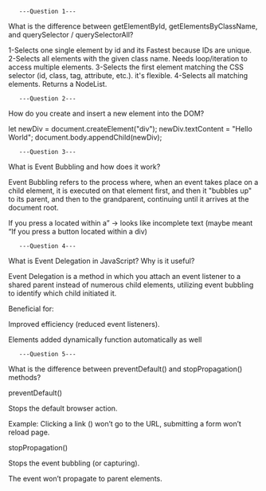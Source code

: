       ---Question 1---

What is the difference between getElementById, getElementsByClassName, and querySelector / querySelectorAll?

1-Selects one single element by id and its Fastest because IDs are unique.
2-Selects all elements with the given class name.
Needs loop/iteration to access multiple elements.
3-Selects the first element matching the CSS selector (id, class, tag, attribute, etc.). it's flexible.
4-Selects all matching elements. Returns a NodeList.

       ---Question 2---

How do you create and insert a new element into the DOM?

let newDiv = document.createElement("div");
newDiv.textContent = "Hello World";
document.body.appendChild(newDiv);  

       ---Question 3---

What is Event Bubbling and how does it work?

Event Bubbling refers to the process where, when an event takes place on a child element, it is executed on that element first, and then it "bubbles up" to its parent, and then to the grandparent, continuing until it arrives at the document root.

If you press a located within a” → looks like incomplete text (maybe meant “If you press a button located within a div)

       ---Question 4---

What is Event Delegation in JavaScript? Why is it useful?

Event Delegation is a method in which you attach an event listener to a shared parent instead of numerous child elements, utilizing event bubbling to identify which child initiated it.

Beneficial for:

Improved efficiency (reduced event listeners).

Elements added dynamically function automatically as well

       ---Question 5---

What is the difference between preventDefault() and stopPropagation() methods?

preventDefault()

Stops the default browser action.

Example: Clicking a link (<a>) won’t go to the URL, submitting a form won’t reload page.

stopPropagation()

Stops the event bubbling (or capturing).

The event won’t propagate to parent elements.

